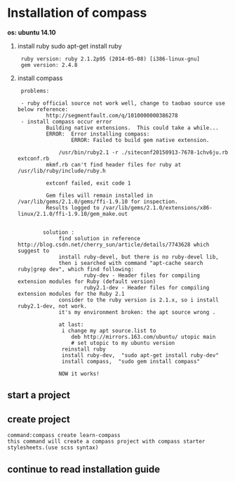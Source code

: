# Installation of compass

__os: ubuntu 14.10__

1. install ruby
sudo apt-get install ruby

        ruby version: ruby 2.1.2p95 (2014-05-08) [i386-linux-gnu]
        gem version: 2.4.8

2. install compass


        problems:

        - ruby official source not work well, change to taobao source use below reference:
                http://segmentfault.com/q/1010000000386278
        - install compass occur error
                Building native extensions.  This could take a while...
                ERROR:  Error installing compass:
                        ERROR: Failed to build gem native extension.

                    /usr/bin/ruby2.1 -r ./siteconf20150913-7678-1chv6ju.rb extconf.rb
                mkmf.rb can't find header files for ruby at /usr/lib/ruby/include/ruby.h

                extconf failed, exit code 1

                Gem files will remain installed in /var/lib/gems/2.1.0/gems/ffi-1.9.10 for inspection.
                Results logged to /var/lib/gems/2.1.0/extensions/x86-linux/2.1.0/ffi-1.9.10/gem_make.out


               solution :
                    find solution in reference http://blog.csdn.net/cherry_sun/article/details/7743628 which suggest to
                    install ruby-devel, but there is no ruby-devel lib,
                    then i searched with command "apt-cache search ruby|grep dev", which find following:
                            ruby-dev - Header files for compiling extension modules for Ruby (default version)
                            ruby2.1-dev - Header files for compiling extension modules for the Ruby 2.1
                    consider to the ruby version is 2.1.x, so i install ruby2.1-dev, not work.
                    it's my environment broken: the apt source wrong .

                    at last:
                     i change my apt source.list to
                        deb http://mirrors.163.com/ubuntu/ utopic main
                        # set utopic to my ubuntu version
                     reinstall ruby
                     install ruby-dev,  "sudo apt-get install ruby-dev"
                     install compass,  "sudo gem install compass"

                    NOW it works!



## start a project

## create project

    command:compass create learn-compass
    this command will create a compass project with compass starter stylesheets.(use scss syntax)

## continue to read installation guide

